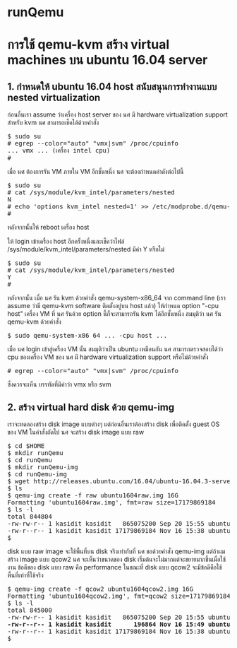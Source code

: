 # runQemu
<h1>การใช้ qemu-kvm สร้าง virtual machines บน ubuntu 16.04 server</h1>

<h2>1. กำหนดให้ ubuntu 16.04 host สนับสนุนการทำงานแบบ nested virtualization</h2>
<p><p>
ก่อนอื่นเรา assume ว่าเครื่อง host server ของ นศ มี hardware virtualization support สำหรับ kvm นศ สามารถเช็คได้ด้วยคำสั่ง 
<pre>
$ sudo su
# egrep --color="auto" "vmx|svm" /proc/cpuinfo
... vmx ... (เครื่อง intel cpu)
#
</pre>
<p><p>
เมื่อ นศ ต้องการรัน VM ภายใน VM อีกชั้นหนึ่ง นศ จะต้องกำหนดค่าดังต่อไปนี้
<p><p>
<pre>
$ sudo su
# cat /sys/module/kvm_intel/parameters/nested 
N
# echo 'options kvm_intel nested=1' >> /etc/modprobe.d/qemu-system-x86.conf 
#
</pre>
หลังจากนั้นให้ reboot เครื่อง host 
<p><p>
ให้ login เข้าเครื่อง host อีกครั้งหนึ่งและเช็คว่าไฟล์ /sys/module/kvm_intel/parameters/nested มีค่า Y หรือไม่
<p><p>
<pre>
$ sudo su
# cat /sys/module/kvm_intel/parameters/nested
Y
#
</pre>
<p><p>
หลังจากนั้น เมื่อ นศ รัน kvm ด้วยคำสั่ง qemu-system-x86_64 จาก command line (เรา assume ว่ามี qemu-kvm software ติดตั้งอยู่บน host แล้ว) ให้กำหนด option "-cpu host" เครื่อง VM ที่ นศ รันด้วย option นี้ก็จะสามารถรัน kvm ได้อีกชั้นหนึ่ง สมมุติว่า นศ รัน qemu-kvm ด้วยคำสั่ง
<pre>
$ sudo qemu-system-x86_64 ... -cpu host ...
</pre>
เมื่อ นศ login เข้าสู่เครื่อง VM นั้น สมมุติว่าเป็น ubuntu เหมือนกัน นศ สามารถตรวจสอบได้ว่า cpu ของเครื่อง VM ของ นศ มี hardware virtualization support หรือไม่ด้วยคำสั่ง
<p><p>
<pre>
# egrep --color="auto" "vmx|svm" /proc/cpuinfo
</pre>
<p><p>
ซึ่งควรจะเห็น บรรทัดที่มีคำว่า vmx หรือ svm
<p><p>
<h2>2. สร้าง virtual hard disk ด้วย qemu-img</h2>
<p><p>
เราจะทดลองสร้าง disk image แบบต่างๆ แต่ก่อนอื่นเราต้องสร้าง disk เพื่อติดตั้ง guest OS ของ VM ในคำสั่งถัดไป นศ จะสร้าง disk image แบบ raw 
<p><p>
<pre>
$ cd $HOME
$ mkdir runQemu
$ cd runQemu
$ mkdir runQemu-img 
$ cd runQemu-img
$ wget http://releases.ubuntu.com/16.04/ubuntu-16.04.3-server-amd64.iso
$ ls
$ qemu-img create -f raw ubuntu1604raw.img 16G
Formatting 'ubuntu1604raw.img', fmt=raw size=17179869184
$ ls -l
total 844804
-rw-rw-r-- 1 kasidit kasidit   865075200 Sep 20 15:55 ubuntu-16.04.3-server-amd64.iso
-rw-r--r-- 1 kasidit kasidit 17179869184 Nov 16 15:38 ubuntu1604raw.img
$
</pre>
<p><p>
disk แบบ raw image จะใช้พื้นที่บน disk จริงเท่ากับที่ นศ ขอด้วยคำสั่ง qemu-img 
แต่ถ้าผมสร้าง image แบบ qcow2 นศ จะเห็นว่าขนาดของ disk เริ่มต้นจะไม่มากแต่จะขยายมากขึ้นเมื่อใช้งาน ข้อดีของ disk แบบ raw คือ performance 
ในขณะที่ disk แบบ qcow2 จะมีข้อดีคือใช้พื้นที่เท่าที่ใช้จริง
<p><p>
<pre>
$ qemu-img create -f qcow2 ubuntu1604qcow2.img 16G
Formatting 'ubuntu1604qcow2.img', fmt=qcow2 size=17179869184 encryption=off cluster_size=65536 lazy_refcounts=off refcount_bits=16
$ ls -l
total 845000
-rw-rw-r-- 1 kasidit kasidit   865075200 Sep 20 15:55 ubuntu-16.04.3-server-amd64.iso
<b>-rw-r--r-- 1 kasidit kasidit      196864 Nov 16 15:49 ubuntu1604qcow2.img</b>
-rw-r--r-- 1 kasidit kasidit 17179869184 Nov 16 15:38 ubuntu1604raw.img
$
</pre>
<p><p>
  

